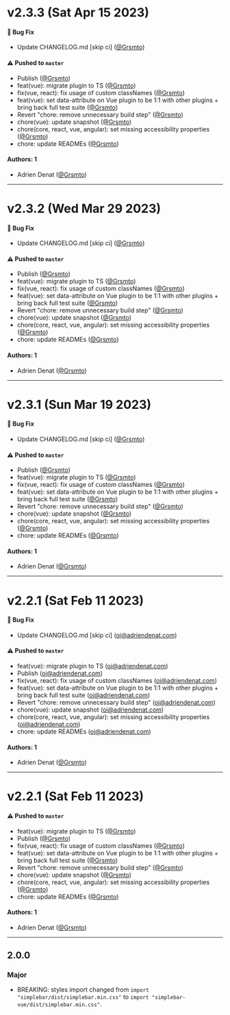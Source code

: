 # v2.3.3 (Sat Apr 15 2023)

#### 🐛 Bug Fix

- Update CHANGELOG.md \[skip ci\] ([@Grsmto](https://github.com/Grsmto))

#### ⚠️ Pushed to `master`

- Publish ([@Grsmto](https://github.com/Grsmto))
- feat(vue): migrate plugin to TS ([@Grsmto](https://github.com/Grsmto))
- fix(vue, react): fix usage of custom classNames ([@Grsmto](https://github.com/Grsmto))
- feat(vue): set data-attribute on Vue plugin to be 1:1 with other plugins + bring back full test suite ([@Grsmto](https://github.com/Grsmto))
- Revert "chore: remove unnecessary build step" ([@Grsmto](https://github.com/Grsmto))
- chore(vue): update snapshot ([@Grsmto](https://github.com/Grsmto))
- chore(core, react, vue, angular): set missing accessibility properties ([@Grsmto](https://github.com/Grsmto))
- chore: update READMEs ([@Grsmto](https://github.com/Grsmto))

#### Authors: 1

- Adrien Denat ([@Grsmto](https://github.com/Grsmto))

---

# v2.3.2 (Wed Mar 29 2023)

#### 🐛 Bug Fix

- Update CHANGELOG.md \[skip ci\] ([@Grsmto](https://github.com/Grsmto))

#### ⚠️ Pushed to `master`

- Publish ([@Grsmto](https://github.com/Grsmto))
- feat(vue): migrate plugin to TS ([@Grsmto](https://github.com/Grsmto))
- fix(vue, react): fix usage of custom classNames ([@Grsmto](https://github.com/Grsmto))
- feat(vue): set data-attribute on Vue plugin to be 1:1 with other plugins + bring back full test suite ([@Grsmto](https://github.com/Grsmto))
- Revert "chore: remove unnecessary build step" ([@Grsmto](https://github.com/Grsmto))
- chore(vue): update snapshot ([@Grsmto](https://github.com/Grsmto))
- chore(core, react, vue, angular): set missing accessibility properties ([@Grsmto](https://github.com/Grsmto))
- chore: update READMEs ([@Grsmto](https://github.com/Grsmto))

#### Authors: 1

- Adrien Denat ([@Grsmto](https://github.com/Grsmto))

---

# v2.3.1 (Sun Mar 19 2023)

#### 🐛 Bug Fix

- Update CHANGELOG.md \[skip ci\] ([@Grsmto](https://github.com/Grsmto))

#### ⚠️ Pushed to `master`

- Publish ([@Grsmto](https://github.com/Grsmto))
- feat(vue): migrate plugin to TS ([@Grsmto](https://github.com/Grsmto))
- fix(vue, react): fix usage of custom classNames ([@Grsmto](https://github.com/Grsmto))
- feat(vue): set data-attribute on Vue plugin to be 1:1 with other plugins + bring back full test suite ([@Grsmto](https://github.com/Grsmto))
- Revert "chore: remove unnecessary build step" ([@Grsmto](https://github.com/Grsmto))
- chore(vue): update snapshot ([@Grsmto](https://github.com/Grsmto))
- chore(core, react, vue, angular): set missing accessibility properties ([@Grsmto](https://github.com/Grsmto))
- chore: update READMEs ([@Grsmto](https://github.com/Grsmto))

#### Authors: 1

- Adrien Denat ([@Grsmto](https://github.com/Grsmto))

---

# v2.2.1 (Sat Feb 11 2023)

#### 🐛 Bug Fix

- Update CHANGELOG.md \[skip ci\] (oi@adriendenat.com)

#### ⚠️ Pushed to `master`

- feat(vue): migrate plugin to TS (oi@adriendenat.com)
- Publish (oi@adriendenat.com)
- fix(vue, react): fix usage of custom classNames (oi@adriendenat.com)
- feat(vue): set data-attribute on Vue plugin to be 1:1 with other plugins + bring back full test suite (oi@adriendenat.com)
- Revert "chore: remove unnecessary build step" (oi@adriendenat.com)
- chore(vue): update snapshot (oi@adriendenat.com)
- chore(core, react, vue, angular): set missing accessibility properties (oi@adriendenat.com)
- chore: update READMEs (oi@adriendenat.com)

#### Authors: 1

- Adrien Denat ([@Grsmto](https://github.com/Grsmto))

---

# v2.2.1 (Sat Feb 11 2023)

#### ⚠️ Pushed to `master`

- feat(vue): migrate plugin to TS ([@Grsmto](https://github.com/Grsmto))
- Publish ([@Grsmto](https://github.com/Grsmto))
- fix(vue, react): fix usage of custom classNames ([@Grsmto](https://github.com/Grsmto))
- feat(vue): set data-attribute on Vue plugin to be 1:1 with other plugins + bring back full test suite ([@Grsmto](https://github.com/Grsmto))
- Revert "chore: remove unnecessary build step" ([@Grsmto](https://github.com/Grsmto))
- chore(vue): update snapshot ([@Grsmto](https://github.com/Grsmto))
- chore(core, react, vue, angular): set missing accessibility properties ([@Grsmto](https://github.com/Grsmto))
- chore: update READMEs ([@Grsmto](https://github.com/Grsmto))

#### Authors: 1

- Adrien Denat ([@Grsmto](https://github.com/Grsmto))

---

## 2.0.0

### Major

- BREAKING: styles import changed from `import "simplebar/dist/simplebar.min.css"` to `import "simplebar-vue/dist/simplebar.min.css"`.
